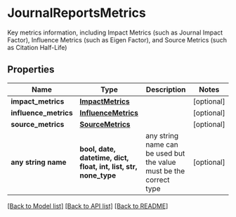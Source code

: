 # JournalReportsMetrics

Key metrics information, including Impact Metrics (such as Journal Impact Factor), Influence Metrics (such as Eigen Factor), and Source Metrics (such as Citation Half-Life)

## Properties
Name | Type | Description | Notes
------------ | ------------- | ------------- | -------------
**impact_metrics** | [**ImpactMetrics**](ImpactMetrics.md) |  | [optional] 
**influence_metrics** | [**InfluenceMetrics**](InfluenceMetrics.md) |  | [optional] 
**source_metrics** | [**SourceMetrics**](SourceMetrics.md) |  | [optional] 
**any string name** | **bool, date, datetime, dict, float, int, list, str, none_type** | any string name can be used but the value must be the correct type | [optional]

[[Back to Model list]](../README.md#documentation-for-models) [[Back to API list]](../README.md#documentation-for-api-endpoints) [[Back to README]](../README.md)


